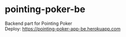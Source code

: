 # pointing-poker-be

Backend part for Pointing Poker  
Deploy: https://pointing-poker-app-be.herokuapp.com
